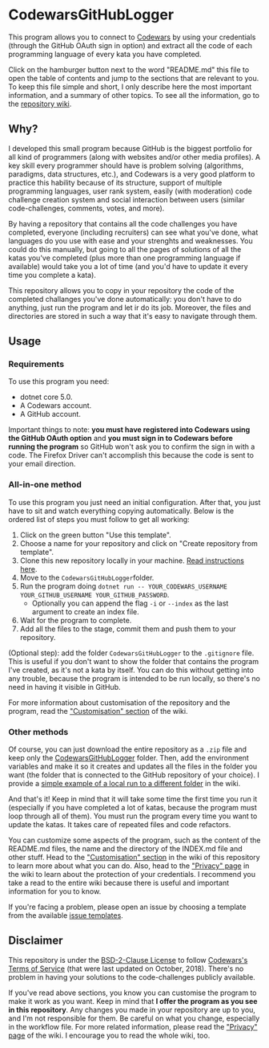# CodewarsGitHubLogger

This program allows you to connect to [Codewars](https://www.codewars.com) by using your credentials
(through the GitHub OAuth sign in option) and extract all the code of each programming language of
every kata you have completed.

Click on the hamburger button next to the word "README.md" this file to open the table of contents and
jump to the sections that are relevant to you. To keep this file simple and short, I only describe here
the most important information, and a summary of other topics. To see all the information, go to the
[repository wiki](https://github.com/JoseDeFreitas/CodewarsGitHubLogger/wiki).

## Why?

I developed this small program because GitHub is the biggest portfolio for all kind of programmers
(along with websites and/or other media profiles). A key skill every programmer should have is problem
solving (algorithms, paradigms, data structures, etc.), and Codewars is a very good platform to
practice this hability because of its structure, support of multiple programming languages, user rank
system, easily (with moderation) code challenge creation system and social interaction between users
(similar code-challenges, comments, votes, and more).

By having a repository that contains all the code challenges you have completed, everyone (including
recruiters) can see what you've done, what languages do you use with ease and your strenghts and
weaknesses. You could do this manually, but going to all the pages of solutions of all the katas you've
completed (plus more than one programming language if available) would take you a lot of time (and
you'd have to update it every time you complete a kata).

This repository allows you to copy in your repository the code of the completed challanges you've done
automatically: you don't have to do anything, just run the program and let ir do its job. Moreover, the
files and directories are stored in such a way that it's easy to navigate through them.

## Usage

### Requirements

To use this program you need:

- dotnet core 5.0.
- A Codewars account.
- A GitHub account.

Important things to note: **you must have registered into Codewars using the GitHub OAuth option**
and **you must sign in to Codewars before running the program** so GitHub won't ask you to confirm the
sign in with a code. The Firefox Driver can't accomplish this because the code is sent to your email
direction.

### All-in-one method

To use this program you just need an initial configuration. After that, you just have to sit and watch
everything copying automatically. Below is the ordered list of steps you must follow to get all working:

1. Click on the green button "Use this template".
2. Choose a name for your repository and click on "Create repository from template".
3. Clone this new repository locally in your machine. [Read instructions here]().
4. Move to the `CodewarsGitHubLogger`folder.
5. Run the program doing `dotnet run -- YOUR_CODEWARS_USERNAME YOUR_GITHUB_USERNAME YOUR_GITHUB_PASSWORD`.
   - Optionally you can append the flag `-i` or `--index` as the last argument to create an index file.
6. Wait for the program to complete.
7. Add all the files to the stage, commit them and push them to your repository.

(Optional step): add the folder `CodewarsGitHubLogger` to the `.gitignore` file. This is useful if you
don't want to show the folder that contains the program I've created, as it's not a kata by itself.
You can do this without getting into any trouble, because the program is intended to be run locally, so
there's no need in having it visible in GitHub.

For more information about customisation of the repository and the program, read the
["Customisation" section]() of the wiki.

### Other methods

Of course, you can just download the entire repository as a `.zip` file and keep only the
[CodewarsGitHubLogger](/CodewarsGitHubLogger) folder. Then, add the environment variables and make it so
it creates and updates all the files in the folder you want (the folder that is connected to the GitHub
repository of your choice). I provide a [simple example of a local run to a different folder]()
in the wiki.

And that's it! Keep in mind that it will take some time the first time you run it (especially if you
have completed a lot of katas, because the program must loop through all of them). You must run the program
every time you want to update the katas. It takes care of repeated files and code refactors.

You can customize some aspects of the program, such as the content of the README.md files,
the name and the directory of the INDEX.md file and other stuff. Head to the ["Customisation" section]() in
the wiki of this repository to learn more about what you can do. Also, head to the ["Privacy" page]() in
the wiki to learn about the protection of your credentials. I recommend you take a read to the entire
wiki because there is useful and important information for you to know.

If you're facing a problem, please open an issue by choosing a template from the available
[issue templates](https://github.com/JoseDeFreitas/CodewarsGitHubLogger/issues/new/choose).

## Disclaimer

This repository is under the [BSD-2-Clause License](LICENSE) to follow
[Codewars's Terms of Service](https://www.codewars.com/about/terms-of-service) (that were last updated
on October, 2018). There's no problem in having your solutions to the code-challenges publicly available.

If you've read above sections, you know you can customise the program to make it work as you want. Keep in
mind that **I offer the program as you see in this repository**. Any changes you made in your repository
are up to you, and I'm not responsible for them. Be careful on what you change, especially in the workflow
file. For more related information, please read the ["Privacy" page]() of the wiki. I encourage you to read
the whole wiki, too.

